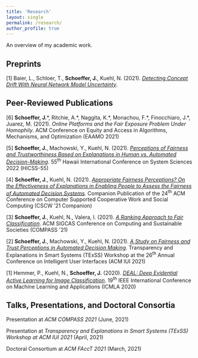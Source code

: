 ```yaml
---
title: 'Research'
layout: single
permalink: /research/
author_profile: true
---
```


An overview of my academic work.

## Preprints
\[1\] Baier, L., Schloer, T., **Schoeffer, J.**, Kuehl, N. (2021). [*Detecting Concept Drift With Neural Network Model Uncertainty*](https://arxiv.org/pdf/2107.01873.pdf).

## Peer-Reviewed Publications
\[6\] **Schoeffer, J.**\*, Ritchie, A.\*, Naggita, K.\*, Monachou, F.\*, Finocchiaro, J.\*, Juarez, M. (2021). *Online Platforms and the Fair Exposure Problem Under Homophily*. ACM Conference on Equity and Access in Algorithms, Mechanisms, and Optimization (EAAMO 2021)

\[5\] **Schoeffer, J.**, Machowski, Y., Kuehl, N. (2021). [*Perceptions of Fairness and Trustworthiness Based on Explanations in Human vs. Automated Decision-Making*](https://arxiv.org/pdf/2109.05792.pdf). 55<sup>th</sup> Hawaii International Conference on System Sciences 2022 (HICSS-55)

\[4\] **Schoeffer, J.**, Kuehl, N. (2021). [*Appropriate Fairness Perceptions? On the Effectiveness of Explanations in Enabling People to Assess the Fairness of Automated Decision Systems*](https://arxiv.org/pdf/2108.06500.pdf). Companion Publication of the 24<sup>th</sup> ACM Conference on Computer Supported Cooperative Work and Social Computing (CSCW ’21 Companion)

\[3\] **Schoeffer, J.**, Kuehl, N., Valera, I. (2021). [*A Ranking Approach to Fair Classification*](https://arxiv.org/pdf/2102.04565.pdf). ACM SIGCAS Conference on Computing and Sustainable Societies (COMPASS '21)

\[2\] **Schoeffer, J.**, Machowski, Y., Kuehl, N. (2021). [*A Study on Fairness and Trust Perceptions in Automated Decision Making*](https://arxiv.org/pdf/2103.04757.pdf). Transparency and Explanations in Smart Systems (TExSS) Workshop at the 26<sup>th</sup> Annual Conference on Intelligent User Interfaces (ACM IUI 2021)

\[1\] Hemmer, P., Kuehl, N., **Schoeffer, J.** (2020). [*DEAL: Deep Evidential Active Learning for Image Classification*](https://arxiv.org/pdf/2007.11344.pdf). 19<sup>th</sup> IEEE International Conference on Machine Learning and Applications (ICMLA 2020)

## Talks, Presentations, and Doctoral Consortia

Presentation at *ACM COMPASS 2021* (June, 2021)

Presentation at *Transparency and Explanations in Smart Systems (TExSS) Workshop at ACM IUI 2021* (April, 2021)

Doctoral Consortium at *ACM FAccT 2021* (March, 2021)



